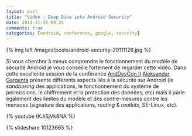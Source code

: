 ```yaml
---
layout: post
title: "Video : Deep Dive into Android Security"
date: 2011-11-26 09:24
comments: true
categories: [android, conference, google, security]
---
```


{% img left /images/posts/android-security-20111126.jpg %}

Si vous chercher à mieux comprendre le fonctionnement du modèle de sécurité Android je vous conseille fortement de regarder cette vidéo. Dans cette excellente session de la conférence [AndDevCon II](http://www.andevcon.com/) [Aleksandar Gargenta](http://marakana.com/expert/aleksandar_gargenta,1.html) présente différents aspects liés à la sécurité sur Android (le _sandboxing_ des applications, le fonctionnement du système de permissions, le chiffrement et la protection des données, etc) mais il parle également des limites du modèle et des contre-mesures contre les menaces (signature des applications, _rooting_ & _rootkits_, SE-Linux, etc).

{% youtube tKJiSjVk8NA %}

{% slideshare 10123665 %}